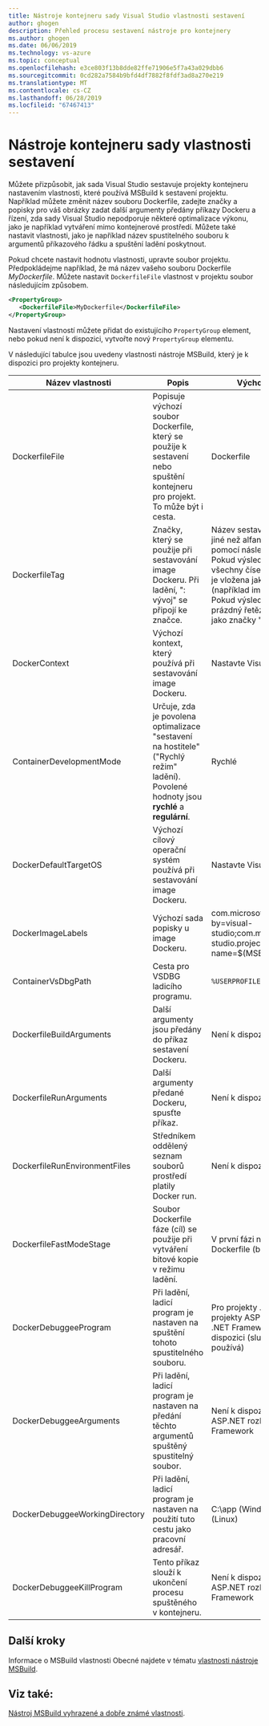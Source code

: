 ```yaml
---
title: Nástroje kontejneru sady Visual Studio vlastnosti sestavení
author: ghogen
description: Přehled procesu sestavení nástroje pro kontejnery
ms.author: ghogen
ms.date: 06/06/2019
ms.technology: vs-azure
ms.topic: conceptual
ms.openlocfilehash: e3ce803f13b8dde82ffe71906e5f7a43a029dbb6
ms.sourcegitcommit: 0cd282a7584b9bfd4df7882f8fdf3ad8a270e219
ms.translationtype: MT
ms.contentlocale: cs-CZ
ms.lasthandoff: 06/28/2019
ms.locfileid: "67467413"
---
```

# <a name="container-tools-build-properties"></a>Nástroje kontejneru sady vlastnosti sestavení

Můžete přizpůsobit, jak sada Visual Studio sestavuje projekty kontejneru nastavením vlastnosti, které používá MSBuild k sestavení projektu. Například můžete změnit název souboru Dockerfile, zadejte značky a popisky pro váš obrázky zadat další argumenty předány příkazy Dockeru a řízení, zda sady Visual Studio nepodporuje některé optimalizace výkonu, jako je například vytváření mimo kontejnerové prostředí. Můžete také nastavit vlastnosti, jako je například název spustitelného souboru k argumentů příkazového řádku a spuštění ladění poskytnout.

Pokud chcete nastavit hodnotu vlastnosti, upravte soubor projektu. Předpokládejme například, že má název vašeho souboru Dockerfile *MyDockerfile*. Můžete nastavit `DockerfileFile` vlastnost v projektu soubor následujícím způsobem.

```xml
<PropertyGroup>
   <DockerfileFile>MyDockerfile</DockerfileFile>
</PropertyGroup>
```

Nastavení vlastností můžete přidat do existujícího `PropertyGroup` element, nebo pokud není k dispozici, vytvořte nový `PropertyGroup` elementu.

V následující tabulce jsou uvedeny vlastnosti nástroje MSBuild, který je k dispozici pro projekty kontejneru.

| Název vlastnosti | Popis | Výchozí hodnota  |
|---------------|-------------|----------------|
| DockerfileFile | Popisuje výchozí soubor Dockerfile, který se použije k sestavení nebo spuštění kontejneru pro projekt. To může být i cesta. | Dockerfile |
| DockerfileTag | Značky, který se použije při sestavování image Dockeru. Při ladění, ": vývoj" se připojí ke značce. | Název sestavení po odstranění jiné než alfanumerické znaky, pomocí následujících pravidel: <br/> Pokud výsledná značka je všechny číselné, pak "image" je vložena jako předpona (například image2314) <br/> Pokud výsledná značka je prázdný řetězec, použije se jako značky "image". |
| DockerContext | Výchozí kontext, který používá při sestavování image Dockeru. | Nastavte Visual Studio. |
| ContainerDevelopmentMode | Určuje, zda je povolena optimalizace "sestavení na hostitele" ("Rychlý režim" ladění).  Povolené hodnoty jsou **rychlé** a **regulární**. | Rychlé |
| DockerDefaultTargetOS | Výchozí cílový operační systém používá při sestavování image Dockeru. | Nastavte Visual Studio. |
| DockerImageLabels | Výchozí sada popisky u image Dockeru. | com.microsoft.created-by=visual-studio;com.microsoft.visual-studio.project-name=$(MSBuildProjectName) |
| ContainerVsDbgPath | Cesta pro VSDBG ladicího programu. | `%USERPROFILE%\vsdbg\vs2017u5` |
| DockerfileBuildArguments | Další argumenty jsou předány do příkaz sestavení Dockeru. | Není k dispozici. |
| DockerfileRunArguments | Další argumenty předané Dockeru, spusťte příkaz. | Není k dispozici. |
| DockerfileRunEnvironmentFiles | Středníkem oddělený seznam souborů prostředí platily Docker run. | Není k dispozici. |
| DockerfileFastModeStage | Soubor Dockerfile fáze (cíl) se použije při vytváření bitové kopie v režimu ladění. | V první fázi najít v souboru Dockerfile (base) |
| DockerDebuggeeProgram | Při ladění, ladicí program je nastaven na spuštění tohoto spustitelného souboru. | Pro projekty .NET Core: dotnet projekty ASP.NET rozhraní .NET Framework: Není k dispozici (služba IIS vždy používá) |
| DockerDebuggeeArguments | Při ladění, ladicí program je nastaven na předání těchto argumentů spuštěný spustitelný soubor. | Není k dispozici pro projekty ASP.NET rozhraní .NET Framework |
| DockerDebuggeeWorkingDirectory | Při ladění, ladicí program je nastaven na použití tuto cestu jako pracovní adresář. | C:\app (Windows) nebo /app (Linux) |
| DockerDebuggeeKillProgram | Tento příkaz slouží k ukončení procesu spuštěného v kontejneru. | Není k dispozici pro projekty ASP.NET rozhraní .NET Framework |

## <a name="next-steps"></a>Další kroky

Informace o MSBuild vlastnosti Obecné najdete v tématu [vlastnosti nástroje MSBuild](../msbuild/msbuild-properties.md).

## <a name="see-also"></a>Viz také:

[Nástroj MSBuild vyhrazené a dobře známé vlastnosti](../msbuild/msbuild-reserved-and-well-known-properties.md).

